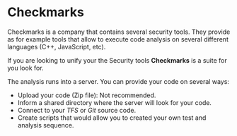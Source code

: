 # Checkmarks

Checkmarks is a company that contains several security tools. They provide as for example tools that allow to execute code analysis on several different languages (C++, JavaScript, etc). 

If you are looking to unify your the Security tools **Checkmarks** is a suite for you look for.

The analysis runs into a server. You can provide your code on several ways:

- Upload your code (Zip file): Not recommended.
- Inform a shared directory where the server will look for your code.
- Connect to your *TFS* or *Git* source code.
- Create scripts that would allow you to created your own test and analysis sequence.






